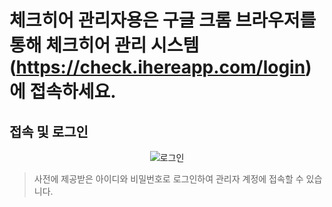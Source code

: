 # 체크히어 관리자용은 구글 크롬 브라우저를 통해 체크히어 관리 시스템 (https://check.ihereapp.com/login) 에 접속하세요.
## 접속 및 로그인 
<p align = "center">
<img  alt="로그인" src="https://github.com/user-attachments/assets/82a81067-69ef-4db3-bbfc-58098f2965d4"
<p/>

> 사전에 제공받은 아이디와 비밀번호로 로그인하여 관리자 계정에 접속할 수 있습니다.
